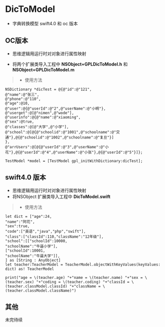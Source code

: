 # DicToModel

* 字典转换模型 swift4.0 和 oc 版本

## OC版本

* 思维逻辑用运行时对对象进行属性映射

* 将两个扩展类导入工程中 **NSObject+GPLDicToModel.h** 和 **NSObject+GPLDicToModel.m**

> * 使用方法

```
NSDictionary *dicTest = @{@"id":@"121",
@"name":@"张三",
@"phone":@"110",
@"age":@10,
@"user":@{@"userId":@"2",@"userName":@"小明"},
@"userget":@[@"nimen",@"wode"],
@"userinfo":@{@"name":@"xiaoming",
@"sex":@true,
@"classes":@[@"大学",@"小学"],
@"school":@[@{@"schoolid":@"1001",@"schoolname":@"交通"},@{@"schoolid":@"1002",@"schoolname":@"复旦"}]
},
@"arrUsers":@[@{@"userId":@"3",@"userName":@"小花"},@{@"userId":@"4",@"userName":@"小张"},@{@"userId":@"5"}]};

TestModel *model = [TestModel gpl_initWithDictionary:dicTest];
```

## swift4.0 版本

* 思维逻辑用运行时对对象进行属性映射
* 将NSObject 扩展类导入工程中 **DicToModel.swift**

>* 使用方法

```
let dict = ["age":24,
"name":"阿花",
"sex":true,
"code":["英语","java","php","swift"],
"class":["classId":110,"className":"12年级"],
"school":[["schoolId":10000,
"schoolName":"牛逼小学"],
["schoolId":10001,
"schoolName":"牛逼大学"]],
] as [String : AnyObject]
let teacher:TeacherModel = TeacherModel.objectWithKeyValues(keyValues: dict) as! TeacherModel

print("age = \(teacher.age) "+"name = \(teacher.name) "+"sex = \(teacher.sex) "+"coding = \(teacher.coding) "+"classId = \(teacher.classModel.classId) "+"className = \(teacher.classModel.className)")
```

## 其他
未完待续
